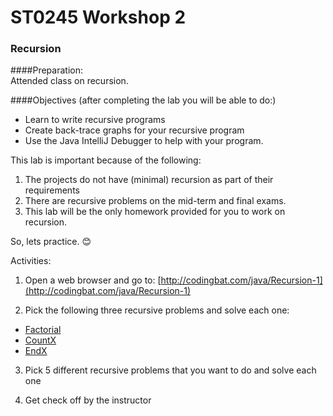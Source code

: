 # ST0245 Workshop 2
### Recursion


####Preparation:  
Attended class on recursion.

####Objectives (after completing the lab you will be able to do:)
* Learn to write recursive programs
* Create back-trace graphs for your recursive program
* Use the Java IntelliJ Debugger to help with your program.

This lab is important because of the following:
1.	The projects do not have (minimal) recursion as part of their requirements
2.	There are recursive problems on the mid-term and final exams.  
3.	This lab will be the only homework provided for you to work on recursion.  

So, lets practice. 😊


Activities:
1.	Open a web browser and go to: [http://codingbat.com/java/Recursion-1](http://codingbat.com/java/Recursion-1)

2.	Pick the following three recursive problems and solve each one:
* [Factorial](https://codingbat.com/prob/p154669)
* [CountX](https://codingbat.com/prob/p170371)
* [EndX](https://codingbat.com/prob/p105722)

3.	Pick 5 different recursive problems that you want to do and solve each one

4.	Get check off by the instructor
